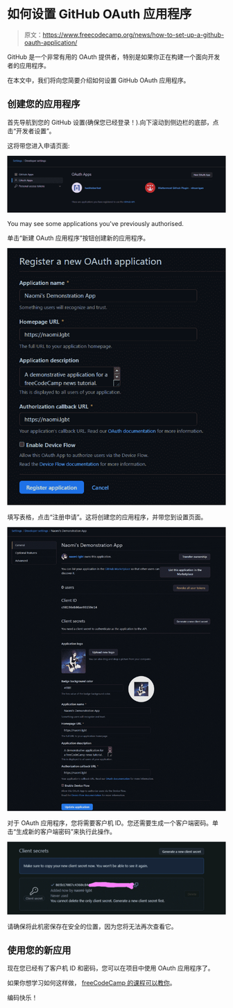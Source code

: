 # 如何设置 GitHub OAuth 应用程序

> 原文：<https://www.freecodecamp.org/news/how-to-set-up-a-github-oauth-application/>

GitHub 是一个非常有用的 OAuth 提供者，特别是如果你正在构建一个面向开发者的应用程序。

在本文中，我们将向您简要介绍如何设置 GitHub OAuth 应用程序。

## 创建您的应用程序

首先导航到您的 GitHub 设置(确保您已经登录！).向下滚动到侧边栏的底部，点击“开发者设置”。

这将带您进入申请页面:

![GitHub OAuth Apps view, showing a hacktoberfest and mattermost application that have been previously authorised.](img/d1a94576a1aedd14dd40ac0b9adefd4a.png)

You may see some applications you've previously authorised.

单击“新建 OAuth 应用程序”按钮创建新的应用程序。

![The new OAuth application page, showing form fields for Application name, homepage URL, application description, and authorisation callback URL.](img/d426705e5ea52eb7f06486cc7867cb06.png)

填写表格，点击“注册申请”。这将创建您的应用程序，并带您到设置页面。

![The Application settings page, which shows the same form fields as the previous form, with additional options to transfer ownership, revoke user tokens, generate client secrets, and upload a logo.](img/0209722728ab6d6d5730926ba2475523.png)

对于 OAuth 应用程序，您将需要客户机 ID。您还需要生成一个客户端密码。单击“生成新的客户端密码”来执行此操作。

![The new client secret (obfuscated for security in this image)](img/9ec45d1299e8fa4a42f79ee8cf80e60e.png)

请确保将此机密保存在安全的位置，因为您将无法再次查看它。

## 使用您的新应用

现在您已经有了客户机 ID 和密码，您可以在项目中使用 OAuth 应用程序了。

如果你想学习如何这样做， [freeCodeCamp 的课程可以教你](https://www.freecodecamp.org/learn/quality-assurance/#advanced-node-and-express)。

编码快乐！